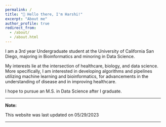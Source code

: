 ```yaml
---
permalink: /
title: "👋 Hello there, I'm Harshi!"
excerpt: "About me"
author_profile: true
redirect_from: 
  - /about/
  - /about.html
---
```


I am a 3rd year Undergraduate student at the University of California San Diego, majoring in Bioinformatics and minoring in Data Science.

My interests lie at the intersection of healthcare, biology, and data science. More specifically, I am interested in developing algorithms and pipelines utilizing machine learning and bioinformatics, for advancements in the understanding of disease and in improving healthcare.

I hope to pursue an M.S. in Data Science after I graduate.


---

**Note:**

This website was last updated on 05/29/2023

---

